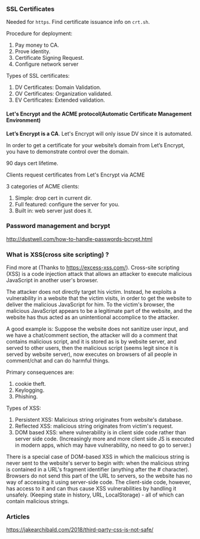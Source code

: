 
### SSL Certificates

Needed for `https`.
Find certificate issuance info on `crt.sh`.

Procedure for deployment:
1. Pay money to CA.
2. Prove identity.
3. Certificate Signing Request.
4. Configure network server

Types of SSL certificates:
1. DV Certificates: Domain Validation.
2. OV Certificates: Organization validated.
3. EV Certificates: Extended validation.

#### Let's Encrypt and the ACME protocol(Automatic Certificate Management Environment)

**Let’s Encrypt is a CA**.
Let's Encrypt will only issue DV since it is automated.

In order to get a certificate for your website’s domain from Let’s Encrypt, you have to demonstrate control over the domain. 

90 days cert lifetime.

Clients request certificates from Let's Encrypt via ACME

3 categories of ACME clients:
1. Simple: drop cert in current dir.
2. Full featured: configure the server for you.
3. Built in: web server just does it.

### Password management and bcrypt

http://dustwell.com/how-to-handle-passwords-bcrypt.html

### What is XSS(cross site scripting) ?

Find more at (Thanks to https://excess-xss.com/).
Cross-site scripting (XSS) is a code injection attack that allows an attacker to execute malicious JavaScript in another user's browser.

The attacker does not directly target his victim. Instead, he exploits a vulnerability in a website that the victim visits, in order to get the website to deliver the malicious JavaScript for him. To the victim's browser, the malicious JavaScript appears to be a legitimate part of the website, and the website has thus acted as an unintentional accomplice to the attacker.

A good example is: Suppose the website does not sanitize user input, and we have a chat/comment section, the attacker will do a comment that contains malicious script, and it is stored as is by website server, and served to other users, then the malicious script (seems legit since it is served by website server), now executes on browsers of all people in comment/chat and can do harmful things.

Primary consequences are:
1. cookie theft.
2. Keylogging.
3. Phishing.

Types of XSS:
1. Persistent XSS: Malicious string originates from website's database.
2. Reflected XSS: malicious string originates from victim's request.
3. DOM based XSS: where vulnerability is in client side code rather than server side code. (Increasingly more and more client side JS is executed in modern apps, which may have vulnerability, no need to go to server.)

There is a special case of DOM-based XSS in which the malicious string is never sent to the website's server to begin with: when the malicious string is contained in a URL's fragment identifier (anything after the # character). Browsers do not send this part of the URL to servers, so the website has no way of accessing it using server-side code. The client-side code, however, has access to it and can thus cause XSS vulnerabilities by handling it unsafely. (Keeping state in history, URL, LocalStorage) - all of which can contain malicious strings.



### Articles

https://jakearchibald.com/2018/third-party-css-is-not-safe/